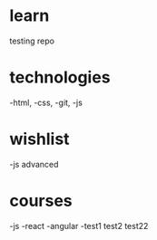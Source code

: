 # learn
testing repo

# technologies

-html,
-css,
-git,
-js 

# wishlist

-js advanced

# courses

-js
-react
-angular
-test1
test2
test22